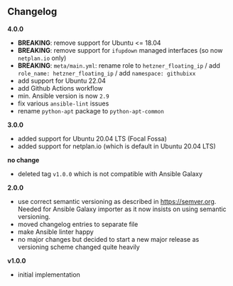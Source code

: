 Changelog
---------

**4.0.0**

- **BREAKING**: remove support for Ubuntu <= 18.04
- **BREAKING**: remove support for `ifupdown` managed interfaces (so now `netplan.io` only)
- **BREAKING**: `meta/main.yml`: rename role to `hetzner_floating_ip` / add `role_name: hetzner_floating_ip` / add `namespace: githubixx`
- add support for Ubuntu 22.04
- add Github Actions workflow
- min. Ansible version is now `2.9`
- fix various `ansible-lint` issues
- rename `python-apt` package to `python-apt-common`

**3.0.0**

- added support for Ubuntu 20.04 LTS (Focal Fossa)
- added support for netplan.io (which is default in Ubuntu 20.04 LTS)

**no change**

- deleted tag `v1.0.0` which is not compatible with Ansible Galaxy

**2.0.0**

- use correct semantic versioning as described in https://semver.org. Needed for Ansible Galaxy importer as it now insists on using semantic versioning.
- moved changelog entries to separate file
- make Ansible linter happy
- no major changes but decided to start a new major release as versioning scheme changed quite heavily

**v1.0.0**

- initial implementation

